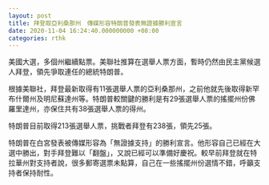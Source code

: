 ```yaml
---
layout: post
title: 拜登取亞利桑那州　傳媒形容特朗普發表無證據勝利宣言
date: 2020-11-04 16:24:40.000000000 +08:00
categories: rthk
---
```


美國大選，多個州繼續點票。美聯社推算在選舉人票方面，暫時仍然由民主黨候選人拜登，領先爭取連任的總統特朗普。

根據美聯社，拜登最新取得有11張選舉人票的亞利桑那州，之前他就先後取得新罕布什爾州及明尼蘇達州等。特朗普較關鍵的勝利是有29張選舉人票的搖擺州份佛羅里達州，亦保住共有38張選舉人票的得州。

特朗普目前取得213張選舉人票，挑戰者拜登有238張，領先25張。

特朗普在白宮發表被傳媒形容為「無證據支持」的勝利宣言。他形容自己已經在大選中勝出，對手拜登難以「翻盤」，又說已經可以準備好慶祝。較早前拜登就在特拉華州對支持者說，很多郵寄選票未點算，自己在一些搖擺州份選情不錯，呼籲支持者保持耐性。
